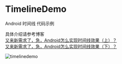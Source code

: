 # TimelineDemo
Android 时间线 代码示例  

具体介绍请参考博客  
[又来新需求了，急，Android怎么实现时间线效果（上）？](https://juejin.im/post/5e8187b86fb9a03c5b2fb197)  
[又来新需求了，急，Android怎么实现时间线效果（下）？](https://juejin.im/post/5e843c716fb9a03c786ef9cb)

![timelinedemo](https://github.com/ddancn/TimelineDemo/blob/master/timelinedemo.jpg)

